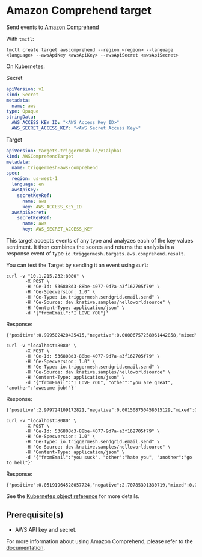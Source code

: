 # Amazon Comprehend target

Send events to [Amazon Comprehend](https://aws.amazon.com/comprehend/)

With `tmctl`:

```
tmctl create target awscomprehend --region <region> --language <language> --awsApiKey <awsApiKey> --awsApiSecret <awsApiSecret>
```

On Kubernetes:

Secret

```yaml
apiVersion: v1
kind: Secret
metadata:
  name: aws
type: Opaque
stringData:
  AWS_ACCESS_KEY_ID: "<AWS Access Key ID>"
  AWS_SECRET_ACCESS_KEY: "<AWS Secret Access Key>"
```

Target

```yaml
apiVersion: targets.triggermesh.io/v1alpha1
kind: AWSComprehendTarget
metadata:
  name: triggermesh-aws-comprehend
spec:
  region: us-west-1
  language: en
  awsApiKey:
    secretKeyRef:
      name: aws
      key: AWS_ACCESS_KEY_ID
  awsApiSecret:
    secretKeyRef:
      name: aws
      key: AWS_SECRET_ACCESS_KEY
```

This target accepts events of any type and analyzes each of the key values sentiment. It then combines the scores and returns the analysis in a response event of type `io.triggermesh.targets.aws.comprehend.result`.

You can test the Target by sending it an event using `curl`:

```
curl -v "10.1.215.232:8080" \
       -X POST \
       -H "Ce-Id: 536808d3-88be-4077-9d7a-a3f162705f79" \
       -H "Ce-Specversion: 1.0" \
       -H "Ce-Type: io.triggermesh.sendgrid.email.send" \
       -H "Ce-Source: dev.knative.samples/helloworldsource" \
       -H "Content-Type: application/json" \
       -d '{"fromEmail":"I LOVE YOU"}'
```

Response:
```
{"positive":0.999502420425415,"negative":0.00006757258961442858,"mixed":0.00005553230221266858,"result":"Positive"}
```
```
curl -v "localhost:8080" \
       -X POST \
       -H "Ce-Id: 536808d3-88be-4077-9d7a-a3f162705f79" \
       -H "Ce-Specversion: 1.0" \
       -H "Ce-Type: io.triggermesh.sendgrid.email.send" \
       -H "Ce-Source: dev.knative.samples/helloworldsource" \
       -H "Content-Type: application/json" \
       -d '{"fromEmail":"I LOVE YOU", "other":"you are great", "another":"awesome job!"}'
```
Response:
```
{"positive":2.979724109172821,"negative":0.001508750458015129,"mixed":0.004781584390002536,"result":"Positive"}
```
```
curl -v "localhost:8080" \
       -X POST \
       -H "Ce-Id: 536808d3-88be-4077-9d7a-a3f162705f79" \
       -H "Ce-Specversion: 1.0" \
       -H "Ce-Type: io.triggermesh.sendgrid.email.send" \
       -H "Ce-Source: dev.knative.samples/helloworldsource" \
       -H "Content-Type: application/json" \
       -d '{"fromEmail":"you suck", "other":"hate you", "another":"go to hell"}'
```
Response:
```
{"positive":0.05191964528057724,"negative":2.70785391330719,"mixed":0.08987980522215366,"result":"Negative"}
```

See the [Kubernetes object reference](../../reference/targets/#targets.triggermesh.io/v1alpha1.AWSComprehendTarget) for more details.

## Prerequisite(s)

- AWS API key and secret.

For more information about using Amazon Comprehend, please refer to the [documentation](https://docs.aws.amazon.com/comprehend/).

[ce]: https://cloudevents.io/
